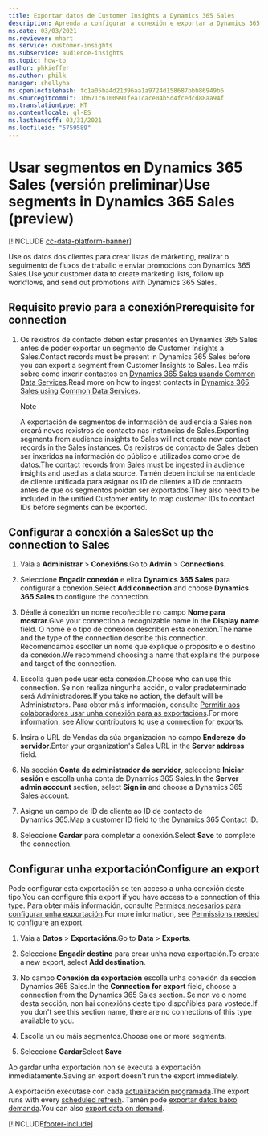 ```yaml
---
title: Exportar datos de Customer Insights a Dynamics 365 Sales
description: Aprenda a configurar a conexión e exportar a Dynamics 365 Sales.
ms.date: 03/03/2021
ms.reviewer: mhart
ms.service: customer-insights
ms.subservice: audience-insights
ms.topic: how-to
author: phkieffer
ms.author: philk
manager: shellyha
ms.openlocfilehash: fc1a05ba4d21d96aa1a9724d158687bbb86949b6
ms.sourcegitcommit: 1b671c6100991fea1cace04b5d4fcedcd88aa94f
ms.translationtype: HT
ms.contentlocale: gl-ES
ms.lasthandoff: 03/31/2021
ms.locfileid: "5759589"
---
```

# <a name="use-segments-in-dynamics-365-sales-preview"></a><span data-ttu-id="0804a-103">Usar segmentos en Dynamics 365 Sales (versión preliminar)</span><span class="sxs-lookup"><span data-stu-id="0804a-103">Use segments in Dynamics 365 Sales (preview)</span></span>

[!INCLUDE [cc-data-platform-banner](../includes/cc-data-platform-banner.md)]

<span data-ttu-id="0804a-104">Use os datos dos clientes para crear listas de márketing, realizar o seguimento de fluxos de traballo e enviar promocións con Dynamics 365 Sales.</span><span class="sxs-lookup"><span data-stu-id="0804a-104">Use your customer data to create marketing lists, follow up workflows, and send out promotions with Dynamics 365 Sales.</span></span>

## <a name="prerequisite-for-connection"></a><span data-ttu-id="0804a-105">Requisito previo para a conexión</span><span class="sxs-lookup"><span data-stu-id="0804a-105">Prerequisite for connection</span></span>

1. <span data-ttu-id="0804a-106">Os rexistros de contacto deben estar presentes en Dynamics 365 Sales antes de poder exportar un segmento de Customer Insights a Sales.</span><span class="sxs-lookup"><span data-stu-id="0804a-106">Contact records must be present in Dynamics 365 Sales before you can export a segment from Customer Insights to Sales.</span></span> <span data-ttu-id="0804a-107">Lea máis sobre como inxerir contactos en [Dynamics 365 Sales usando Common Data Services](connect-power-query.md).</span><span class="sxs-lookup"><span data-stu-id="0804a-107">Read more on how to ingest contacts in [Dynamics 365 Sales using Common Data Services](connect-power-query.md).</span></span>

   > [!NOTE]
   > <span data-ttu-id="0804a-108">A exportación de segmentos de información de audiencia a Sales non creará novos rexistros de contacto nas instancias de Sales.</span><span class="sxs-lookup"><span data-stu-id="0804a-108">Exporting segments from audience insights to Sales will not create new contact records in the Sales instances.</span></span> <span data-ttu-id="0804a-109">Os rexistros de contacto de Sales deben ser inxeridos na información do público e utilizados como orixe de datos.</span><span class="sxs-lookup"><span data-stu-id="0804a-109">The contact records from Sales must be ingested in audience insights and used as a data source.</span></span> <span data-ttu-id="0804a-110">Tamén deben incluírse na entidade de cliente unificada para asignar os ID de clientes a ID de contacto antes de que os segmentos poidan ser exportados.</span><span class="sxs-lookup"><span data-stu-id="0804a-110">They also need to be included in the unified Customer entity to map customer IDs to contact IDs before segments can be exported.</span></span>

## <a name="set-up-the-connection-to-sales"></a><span data-ttu-id="0804a-111">Configurar a conexión a Sales</span><span class="sxs-lookup"><span data-stu-id="0804a-111">Set up the connection to Sales</span></span>

1. <span data-ttu-id="0804a-112">Vaia a **Administrar** > **Conexións**.</span><span class="sxs-lookup"><span data-stu-id="0804a-112">Go to **Admin** > **Connections**.</span></span>

1. <span data-ttu-id="0804a-113">Seleccione **Engadir conexión** e elixa **Dynamics 365 Sales** para configurar a conexión.</span><span class="sxs-lookup"><span data-stu-id="0804a-113">Select **Add connection** and choose **Dynamics 365 Sales** to configure the connection.</span></span>

1. <span data-ttu-id="0804a-114">Déalle á conexión un nome recoñecible no campo **Nome para mostrar**.</span><span class="sxs-lookup"><span data-stu-id="0804a-114">Give your connection a recognizable name in the **Display name** field.</span></span> <span data-ttu-id="0804a-115">O nome e o tipo de conexión describen esta conexión.</span><span class="sxs-lookup"><span data-stu-id="0804a-115">The name and the type of the connection describe this connection.</span></span> <span data-ttu-id="0804a-116">Recomendamos escoller un nome que explique o propósito e o destino da conexión.</span><span class="sxs-lookup"><span data-stu-id="0804a-116">We recommend choosing a name that explains the purpose and target of the connection.</span></span>

1. <span data-ttu-id="0804a-117">Escolla quen pode usar esta conexión.</span><span class="sxs-lookup"><span data-stu-id="0804a-117">Choose who can use this connection.</span></span> <span data-ttu-id="0804a-118">Se non realiza ningunha acción, o valor predeterminado será Administradores.</span><span class="sxs-lookup"><span data-stu-id="0804a-118">If you take no action, the default will be Administrators.</span></span> <span data-ttu-id="0804a-119">Para obter máis información, consulte [Permitir aos colaboradores usar unha conexión para as exportacións](connections.md#allow-contributors-to-use-a-connection-for-exports).</span><span class="sxs-lookup"><span data-stu-id="0804a-119">For more information, see [Allow contributors to use a connection for exports](connections.md#allow-contributors-to-use-a-connection-for-exports).</span></span>

1. <span data-ttu-id="0804a-120">Insira o URL de Vendas da súa organización no campo **Enderezo do servidor**.</span><span class="sxs-lookup"><span data-stu-id="0804a-120">Enter your organization's Sales URL in the **Server address** field.</span></span>

1. <span data-ttu-id="0804a-121">Na sección **Conta de administrador do servidor**, seleccione **Iniciar sesión** e escolla unha conta de Dynamics 365 Sales.</span><span class="sxs-lookup"><span data-stu-id="0804a-121">In the **Server admin account** section, select **Sign in** and choose a Dynamics 365 Sales account.</span></span>

1. <span data-ttu-id="0804a-122">Asigne un campo de ID de cliente ao ID de contacto de Dynamics 365.</span><span class="sxs-lookup"><span data-stu-id="0804a-122">Map a customer ID field to the Dynamics 365 Contact ID.</span></span>

1. <span data-ttu-id="0804a-123">Seleccione **Gardar** para completar a conexión.</span><span class="sxs-lookup"><span data-stu-id="0804a-123">Select **Save** to complete the connection.</span></span> 

## <a name="configure-an-export"></a><span data-ttu-id="0804a-124">Configurar unha exportación</span><span class="sxs-lookup"><span data-stu-id="0804a-124">Configure an export</span></span>

<span data-ttu-id="0804a-125">Pode configurar esta exportación se ten acceso a unha conexión deste tipo.</span><span class="sxs-lookup"><span data-stu-id="0804a-125">You can configure this export if you have access to a connection of this type.</span></span> <span data-ttu-id="0804a-126">Para obter máis información, consulte [Permisos necesarios para configurar unha exportación](export-destinations.md#set-up-a-new-export).</span><span class="sxs-lookup"><span data-stu-id="0804a-126">For more information, see [Permissions needed to configure an export](export-destinations.md#set-up-a-new-export).</span></span>

1. <span data-ttu-id="0804a-127">Vaia a **Datos** > **Exportacións**.</span><span class="sxs-lookup"><span data-stu-id="0804a-127">Go to **Data** > **Exports**.</span></span>

1. <span data-ttu-id="0804a-128">Seleccione **Engadir destino** para crear unha nova exportación.</span><span class="sxs-lookup"><span data-stu-id="0804a-128">To create a new export, select **Add destination**.</span></span>

1. <span data-ttu-id="0804a-129">No campo **Conexión da exportación** escolla unha conexión da sección Dynamics 365 Sales.</span><span class="sxs-lookup"><span data-stu-id="0804a-129">In the **Connection for export** field, choose a connection from the Dynamics 365 Sales section.</span></span> <span data-ttu-id="0804a-130">Se non ve o nome desta sección, non hai conexións deste tipo dispoñibles para vostede.</span><span class="sxs-lookup"><span data-stu-id="0804a-130">If you don't see this section name, there are no connections of this type available to you.</span></span>

1. <span data-ttu-id="0804a-131">Escolla un ou máis segmentos.</span><span class="sxs-lookup"><span data-stu-id="0804a-131">Choose one or more segments.</span></span>

1. <span data-ttu-id="0804a-132">Seleccione **Gardar**</span><span class="sxs-lookup"><span data-stu-id="0804a-132">Select **Save**</span></span>

<span data-ttu-id="0804a-133">Ao gardar unha exportación non se executa a exportación inmediatamente.</span><span class="sxs-lookup"><span data-stu-id="0804a-133">Saving an export doesn't run the export immediately.</span></span>

<span data-ttu-id="0804a-134">A exportación execútase con cada [actualización programada](system.md#schedule-tab).</span><span class="sxs-lookup"><span data-stu-id="0804a-134">The export runs with every [scheduled refresh](system.md#schedule-tab).</span></span> <span data-ttu-id="0804a-135">Tamén pode [exportar datos baixo demanda](export-destinations.md#run-exports-on-demand).</span><span class="sxs-lookup"><span data-stu-id="0804a-135">You can also [export data on demand](export-destinations.md#run-exports-on-demand).</span></span> 

[!INCLUDE[footer-include](../includes/footer-banner.md)]
